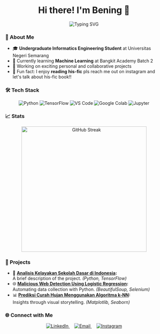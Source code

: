 <h1 align="center">Hi there! I'm Bening 👋 </h1>
<p align="center">
  <img src="https://readme-typing-svg.herokuapp.com?font=Fira+Code&size=18&duration=2000&pause=1000&color=F77DAD&center=true&vCenter=true&width=1000&lines=Welcome+to+my+GitHub!+✨;Passionate+about+exploring+Machine+Learning+%26+Artificial+Intelligence" alt="Typing SVG" />
</p>

### 🌟 About Me
- 🎓 **Undergraduate Informatics Engineering Student** at Universitas Negeri Semarang
- 🌱 Currently learning **Machine Learning** at Bangkit Academy Batch 2
- 🔭 Working on exciting personal and collaborative projects  
- 🎯 Fun fact: I enjoy **reading his-fic**  pls reach me out on instagram and let's talk about his-fic book!!

### 🛠️ Tech Stack
<p align="center">
  <img src="https://img.shields.io/badge/-3776AB?style=for-the-badge&logo=python&logoColor=white" alt="Python" />
  <img src="https://img.shields.io/badge/-FF6F00?style=for-the-badge&logo=tensorflow&logoColor=white" alt="TensorFlow" />
  <img src="https://img.shields.io/badge/-007ACC?style=for-the-badge&logo=visualstudiocode&logoColor=white" alt="VS Code" />
  <img src="https://img.shields.io/badge/-F9AB00?style=for-the-badge&logo=googlecolab&logoColor=white" alt="Google Colab" />
  <img src="https://img.shields.io/badge/-F37626?style=for-the-badge&logo=jupyter&logoColor=white" alt="Jupyter" />
</p>


### 📈 Stats
<p align="center">
 <img src="https://github-readme-streak-stats.herokuapp.com/?user=puanbening&theme=radical" alt="GitHub Streak" width="400" />
</p>


### 🚀 Projects
- 🧠 **[Analisis Kelayakan Sekolah Dasar di Indonesia](https://www.kaggle.com/code/puanbeningpastika/analisis-kelayakan-sekolah-dasar-di-indonesia):**  
  A brief description of the project. *(Python, TensorFlow)*
- 🌐 **[Malicious Web Detection Using Logistic Regression](https://www.kaggle.com/code/puanbeningpastika/malicious-web-detection-using-logistic-regression):**  
  Automating data collection with Python. *(BeautifulSoup, Selenium)*
- 📊 **[Prediksi Curah Hujan Menggunakan Algoritma k-NN](https://www.kaggle.com/code/puanbeningpastika/prediksi-curah-hujan-menggunakan-algoritma-k-nn):**  
  Insights through visual storytelling. *(Matplotlib, Seaborn)*

### 🌐 Connect with Me
<p align="center">
  <a href="https://www.linkedin.com/in/puanbeningpastika/" target="_blank" style="margin-right: 15px;">
    <img src="https://img.icons8.com/?size=100&id=60ZV_wYC0BM2&format=png&color=000000" alt="LinkedIn" />
  </a>
  <a href="mailto:puanbening04@gmail.com" style="margin-right: 15px;">
    <img src="https://img.icons8.com/?size=100&id=qyRpAggnV0zH&format=png&color=000000" alt="Email" />
  </a>
  <a href="https://instagram.com/puanpstka" target="_blank">
    <img src="https://img.icons8.com/?size=100&id=Xy10Jcu1L2Su&format=png&color=000000" alt="Instagram" />
  </a>
</p>

